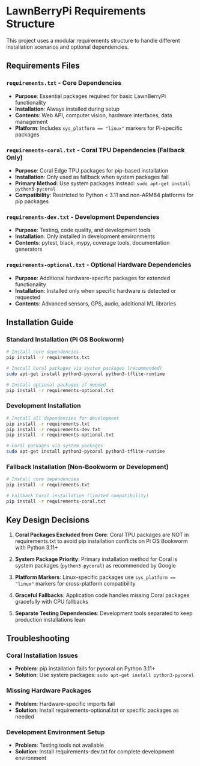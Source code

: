 # LawnBerryPi Requirements Structure

This project uses a modular requirements structure to handle different installation scenarios and optional dependencies.

## Requirements Files

### `requirements.txt` - Core Dependencies
- **Purpose**: Essential packages required for basic LawnBerryPi functionality
- **Installation**: Always installed during setup
- **Contents**: Web API, computer vision, hardware interfaces, data management
- **Platform**: Includes `sys_platform == "linux"` markers for Pi-specific packages

### `requirements-coral.txt` - Coral TPU Dependencies (Fallback Only)
- **Purpose**: Coral Edge TPU packages for pip-based installation
- **Installation**: Only used as fallback when system packages fail
- **Primary Method**: Use system packages instead: `sudo apt-get install python3-pycoral`
- **Compatibility**: Restricted to Python < 3.11 and non-ARM64 platforms for pip packages

### `requirements-dev.txt` - Development Dependencies
- **Purpose**: Testing, code quality, and development tools
- **Installation**: Only installed in development environments
- **Contents**: pytest, black, mypy, coverage tools, documentation generators

### `requirements-optional.txt` - Optional Hardware Dependencies
- **Purpose**: Additional hardware-specific packages for extended functionality
- **Installation**: Installed only when specific hardware is detected or requested
- **Contents**: Advanced sensors, GPS, audio, additional ML libraries

## Installation Guide

### Standard Installation (Pi OS Bookworm)
```bash
# Install core dependencies
pip install -r requirements.txt

# Install Coral packages via system packages (recommended)
sudo apt-get install python3-pycoral python3-tflite-runtime

# Install optional packages if needed
pip install -r requirements-optional.txt
```

### Development Installation
```bash
# Install all dependencies for development
pip install -r requirements.txt
pip install -r requirements-dev.txt
pip install -r requirements-optional.txt

# Coral packages via system packages
sudo apt-get install python3-pycoral python3-tflite-runtime
```

### Fallback Installation (Non-Bookworm or Development)
```bash
# Install core dependencies
pip install -r requirements.txt

# Fallback Coral installation (limited compatibility)
pip install -r requirements-coral.txt
```

## Key Design Decisions

1. **Coral Packages Excluded from Core**: Coral TPU packages are NOT in requirements.txt to avoid pip installation conflicts on Pi OS Bookworm with Python 3.11+

2. **System Package Priority**: Primary installation method for Coral is system packages (`python3-pycoral`) as recommended by Google

3. **Platform Markers**: Linux-specific packages use `sys_platform == "linux"` markers for cross-platform compatibility

4. **Graceful Fallbacks**: Application code handles missing Coral packages gracefully with CPU fallbacks

5. **Separate Testing Dependencies**: Development tools separated to keep production installations lean

## Troubleshooting

### Coral Installation Issues
- **Problem**: pip installation fails for pycoral on Python 3.11+
- **Solution**: Use system packages: `sudo apt-get install python3-pycoral`

### Missing Hardware Packages
- **Problem**: Hardware-specific imports fail
- **Solution**: Install requirements-optional.txt or specific packages as needed

### Development Environment Setup
- **Problem**: Testing tools not available
- **Solution**: Install requirements-dev.txt for complete development environment
